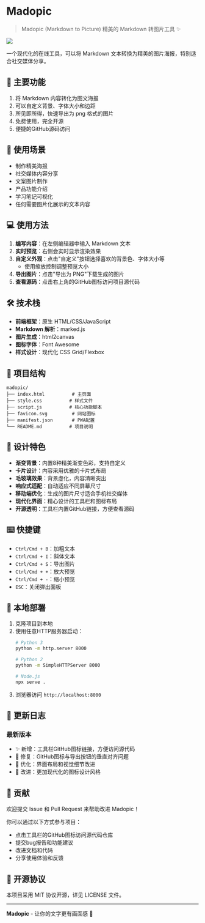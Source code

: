 # Madopic

> Madopic (Markdown to Picture) 精美的 Markdown 转图片工具 ✨

![](https://github.com/xiaolinbaba/Madopic/blob/main/madopic.png)

一个现代化的在线工具，可以将 Markdown 文本转换为精美的图片海报，特别适合社交媒体分享。



## 🚀 主要功能

1. 将 Markdown 内容转化为图文海报
2. 可以自定义背景、字体大小和边距
3. 所见即所得，快速导出为 png 格式的图片
4. 免费使用，完全开源
5. 便捷的GitHub源码访问

## 🎯 使用场景

- 制作精美海报
- 社交媒体内容分享
- 文案图片制作
- 产品功能介绍
- 学习笔记可视化
- 任何需要图片化展示的文本内容

## 💻 使用方法

1. **编写内容**：在左侧编辑器中输入 Markdown 文本
2. **实时预览**：右侧会实时显示渲染效果
3. **自定义外观**：点击"自定义"按钮选择喜欢的背景色、字体大小等
   - 使用缩放控制调整预览大小
4. **导出图片**：点击"导出为 PNG"下载生成的图片
5. **查看源码**：点击右上角的GitHub图标访问项目源代码

## 🛠️ 技术栈

- **前端框架**：原生 HTML/CSS/JavaScript
- **Markdown 解析**：marked.js
- **图片生成**：html2canvas
- **图标字体**：Font Awesome
- **样式设计**：现代化 CSS Grid/Flexbox

## 📁 项目结构

```
madopic/
├── index.html          # 主页面
├── style.css          # 样式文件
├── script.js          # 核心功能脚本
├── favicon.svg         # 网站图标
├── manifest.json       # PWA配置
└── README.md          # 项目说明
```

## 🎨 设计特色

- **渐变背景**：内置8种精美渐变色彩，支持自定义
- **卡片设计**：内容采用优雅的卡片式布局
- **毛玻璃效果**：背景虚化，内容清晰突出
- **响应式适配**：自动适应不同屏幕尺寸
- **移动端优化**：生成的图片尺寸适合手机社交媒体
- **现代化界面**：精心设计的工具栏和图标布局
- **开源透明**：工具栏内置GitHub链接，方便查看源码

## ⌨️ 快捷键

- `Ctrl/Cmd + B`：加粗文本
- `Ctrl/Cmd + I`：斜体文本  
- `Ctrl/Cmd + S`：导出图片
- `Ctrl/Cmd + +`：放大预览
- `Ctrl/Cmd + -`：缩小预览
- `ESC`：关闭弹出面板

## 🔧 本地部署

1. 克隆项目到本地
2. 使用任意HTTP服务器启动：
   ```bash
   # Python 3
   python -m http.server 8000
   
   # Python 2  
   python -m SimpleHTTPServer 8000
   
   # Node.js
   npx serve .
   ```
3. 浏览器访问 `http://localhost:8000`

## 📝 更新日志

### 最新版本
- ✨ 新增：工具栏GitHub图标链接，方便访问源代码
- 🐛 修复：GitHub图标与导出按钮的垂直对齐问题
- 💫 优化：界面布局和视觉细节改进
- 🎨 改进：更加现代化的图标设计风格

## 🤝 贡献

欢迎提交 Issue 和 Pull Request 来帮助改进 Madopic！

你可以通过以下方式参与项目：
- 点击工具栏的GitHub图标访问源代码仓库
- 提交bug报告和功能建议
- 改进文档和代码
- 分享使用体验和反馈

## 📄 开源协议

本项目采用 MIT 协议开源，详见 LICENSE 文件。

---

**Madopic** - 让你的文字更有画面感 🎨
